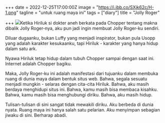 +++
date = 2022-12-25T17:00:00Z
image = "https://i.ibb.co/SXjk62c/H-1.png"
tagline = "untuk ruang maya ini"
tags = ["diary"]
title = "Jolly Roger"

+++
![](https://i.ibb.co/HpMC1Cz/ha-jollyroger.png)Ketika Hiriluk si dokter aneh berkata pada Chopper tentang makna dibalik Jolly Roger-nya, aku pun jadi ingin membuat Jolly Roger-ku sendiri.

Diluar dugaanku, bukan Luffy yang menjadi inspirator, bukan pula Usopp yang adalah karakter kesukaanku, tapi Hiriluk - karakter yang hanya hidup dalam satu ark.

Nyawa Hiriluk tetap hidup dalam tubuh Chopper sampai dengan saat ini. Internet adalah Chopper bagiku.

Maka, Jolly Roger-ku ini adalah manifestasi dari tujuanku dalam membuka ruang di dunia maya dalam bentuk situs web. Bahwa, segala sesuatu menjadi mungkin - selaras dengan cita-cita Hiriluk. Bahwa, aku masih berdaya menghidupi situs ini. Bahwa, kamu masih bisa membaca kisahku. Bahwa, kamu masih bisa menghubungi diriku. Bahwa, aku masih hidup.

Tulisan-tulisan di sini sangat tidak mewakili diriku. Aku berbeda di dunia nyata. Ruang maya ini hanya salah satu pelarian. Aku menyimpan sebagian jiwaku di sini. Berharap abadi.